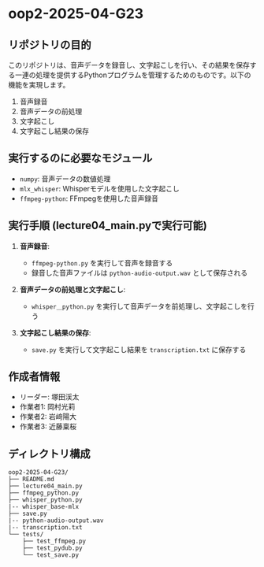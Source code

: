 # oop2-2025-04-G23

## リポジトリの目的
このリポジトリは、音声データを録音し、文字起こしを行い、その結果を保存する一連の処理を提供するPythonプログラムを管理するためのものです。以下の機能を実現します。

1. 音声録音
2. 音声データの前処理
3. 文字起こし
4. 文字起こし結果の保存

## 実行するのに必要なモジュール

- `numpy`: 音声データの数値処理
- `mlx_whisper`: Whisperモデルを使用した文字起こし
- `ffmpeg-python`: FFmpegを使用した音声録音

## 実行手順 (lecture04_main.pyで実行可能)
1. **音声録音**:
   - `ffmpeg-python.py` を実行して音声を録音する
   - 録音した音声ファイルは `python-audio-output.wav` として保存される

2. **音声データの前処理と文字起こし**:
   - `whisper＿python.py` を実行して音声データを前処理し、文字起こしを行う

3. **文字起こし結果の保存**:
   - `save.py` を実行して文字起こし結果を `transcription.txt` に保存する


## 作成者情報

- リーダー: 塚田渓太
- 作業者1: 岡村光莉
- 作業者2: 岩﨑陽大
- 作業者3: 近藤稟桜

## ディレクトリ構成
```
oop2-2025-04-G23/
├── README.md
├── lecture04_main.py
├── ffmpeg_python.py
├── whisper_python.py
|-- whisper_base-mlx
├── save.py
|-- python-audio-output.wav
|-- transcription.txt
└── tests/
    ├── test_ffmpeg.py
    ├── test_pydub.py
    └── test_save.py
```
